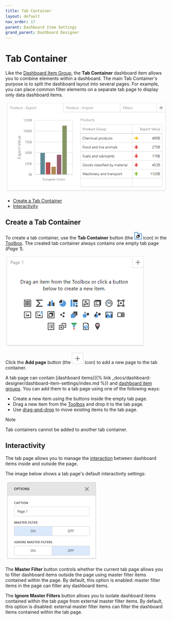 ```yaml
---
title: Tab Container
layout: default
nav_order: 17
parent: Dashboard Item Settings
grand_parent: Dashboard Designer
---
```

# Tab Container

Like the [Dashboard Item Group](dashboard-item-group.md), the **Tab Container** dashboard item allows you to combine elements within a dashboard. The main Tab Container's purpose is to split the dashboard layout into several pages. For example, you can place common filter elements on a separate tab page to display only data dashboard items. 

![](/assets/images/dashboards/wdd-dashboard-item-tab-container.png)

- [Create a Tab Container](#create-a-tab-container)
- [Interactivity](#interactivity)

## Create a Tab Container
To create a tab container, use the **Tab Container** button (the ![Insert Tab Container](/assets/images/dashboards/wdd-toolbox-insert-tab-container.png) icon) in the [Toolbox](../ui-elements/toolbox.md). The created tab container always contains one empty tab page (_Page 1_).

![](/assets/images/dashboards/wdd-tab-container-empty-page.png)

Click the **Add page** button (the ![](/assets/images/dashboards/wdd-tab-container-add-page-button.png) icon) to add a new page to the tab container.

A tab page can contain [dashboard items]({% link _docs/dashboard-designer/dashboard-item-settings/index.md %}) and [dashboard item groups](dashboard-item-group.md). You can add them to a tab page using one of the following ways:

* Create a new item using the buttons inside the empty tab page.
* Drag a new item from the [Toolbox](../ui-elements/toolbox.md) and drop it to the tab page.
* Use [drag-and-drop](../dashboard-layout/dashboard-items-layout.md) to move existing items to the tab page.

> [!NOTE]
> Tab containers cannot be added to another tab container.

## Interactivity

The tab page allows you to manage the [interaction](../interactivity/master-filtering.md) between dashboard items inside and outside the page. 

The image below shows a tab page's default interactivity settings:

![](/assets/images/dashboards/wdd-tabContainer-interactivity.png)

The **Master Filter** button controls whether the current tab page allows you to filter dashboard items outside the page using master filter items contained within the page. By default, this option is enabled: master filter items in the page can filter any dashboard items.

The **Ignore Master Filters** button allows you to isolate dashboard items contained within the tab page from external master filter items. By default, this option is disabled: external master filter items can filter the dashboard items contained within the tab page.